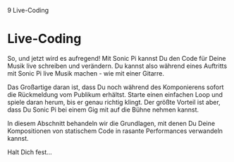 9 Live-Coding

# Live-Coding

So, und jetzt wird es aufregend! Mit Sonic Pi kannst Du den Code für
Deine Musik live schreiben und verändern. Du kannst also während
eines Auftritts mit Sonic Pi live Musik machen - wie mit einer Gitarre.

Das Großartige daran ist, dass Du noch während des Komponierens sofort
die Rückmeldung vom Publikum erhältst. Starte einen einfachen Loop und 
spiele daran herum, bis er genau richtig klingt. Der größte Vorteil ist 
aber, dass Du Sonic Pi bei einem Gig mit auf die Bühne nehmen kannst.

In diesem Abschnitt behandeln wir die Grundlagen, mit denen Du Deine 
Kompositionen von statischem Code in rasante Performances verwandeln
kannst.

Halt Dich fest...
